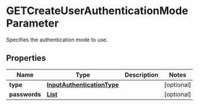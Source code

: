 

# GETCreateUserAuthenticationModeParameter

Specifies the authentication mode to use.

## Properties

| Name | Type | Description | Notes |
|------------ | ------------- | ------------- | -------------|
|**type** | [**InputAuthenticationType**](InputAuthenticationType.md) |  |  [optional] |
|**passwords** | [**List**](List.md) |  |  [optional] |



